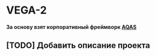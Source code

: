 # VEGA-2
#### За основу взят корпоративный фреймворк [AQAS](http://git.int.kronshtadt.ru/kt_asu_gis/qa/framework/web_python)

## [TODO] Добавить описание проекта
